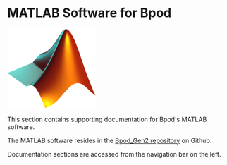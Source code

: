 # MATLAB Software for Bpod

<img src="../images/matlab-logo.png" alt="drawing" width="200"/><br>

This section contains supporting documentation for Bpod's MATLAB software.

The MATLAB software resides in the [Bpod_Gen2 repository](https://github.com/sanworks/Bpod_Gen2) on Github.

Documentation sections are accessed from the navigation bar on the left.
